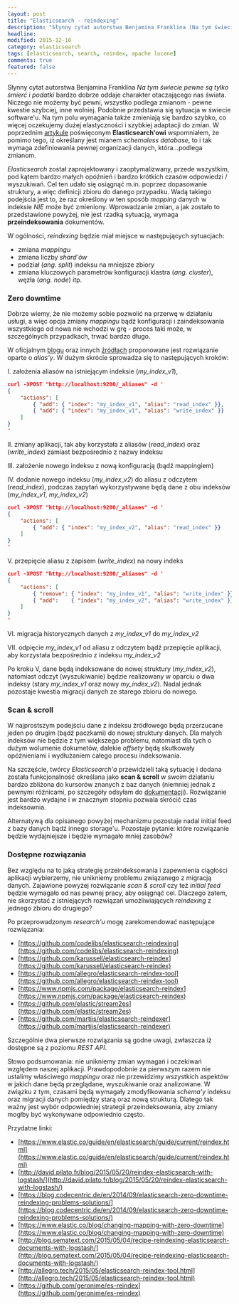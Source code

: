 ```yaml
---
layout: post
title: "Elasticsearch - reindexing"
description: "Słynny cytat autorstwa Benjamina Franklina (Na tym świecie pewne są tylko śmierć i podatki) bardzo dobrze oddaje charakter otaczającego nas świata..."
headline: 
modified: 2015-12-10
category: elasticsearch
tags: [elasticsearch, search, reindex, apache lucene]
comments: true
featured: false
---
```


Słynny cytat autorstwa Benjamina Franklina *Na tym świecie pewne są tylko śmierć i podatki* bardzo dobrze oddaje charakter otaczającego nas świata. Niczego nie możemy być pewni, wszystko podlega zmianom - pewne kwestie szybciej, inne wolniej. Podobnie przedstawia się sytuacja w świecie software'u. Na tym polu wymagania także zmieniają się bardzo szybko, co więcej oczekujemy dużej elastyczności i szybkiej adaptacji do zmian. W poprzednim [artykule](http://tswiackiewicz.github.io/inside-the-source-code/elasticsearch/elasticsearch-lets-talk-about-mapping/) poświęconym **Elasticsearch'owi** wspomniałem, że pomimo tego, iż określany jest mianem *schemaless database*, to i tak wymaga zdefiniowania pewnej organizacji danych, która...podlega zmianom.
     
*Elasticsearch* został zaprojektowany i zaoptymalizwany, przede wszystkim, pod kątem bardzo małych opóźnień i bardzo krótkich czasów odpowiedzi / wyszukiwań. Cel ten udało się osiągnąć m.in. poprzez dopasowanie struktury, a więc definicji zbioru do danego przypadku. Wadą takiego podejścia jest to, że raz określony w ten sposób *mapping* danych w indeksie *NIE* może być zmieniony. Wprowadzanie zmian, a jak zostało to przedstawione powyżej, nie jest rzadką sytuacją, wymaga **przeindeksowania** dokumentów.
      
W ogólności, *reindexing* będzie miał miejsce w następujących sytuacjach:
      
- zmiana *mappingu*
- zmiana liczby *shard'ów*
- podział (*ang. split*) indeksu na mniejsze zbiory
- zmiana kluczowych parametrów konfiguracji klastra (*ang. cluster*), węzła (*ang. node*) itp. 

### Zero downtime

Dobrze wiemy, że nie możemy sobie pozwolić na przerwę w działaniu usługi, a więc opcja zmiany *mappingu* bądź konfiguracji i zaindeksowania wszystkiego od nowa nie wchodzi w grę - proces taki może, w szczególnych przypadkach, trwać bardzo długo.

W oficjalnym [blogu](https://www.elastic.co/blog/changing-mapping-with-zero-downtime) oraz innych [źródłach](https://blog.codecentric.de/en/2014/09/elasticsearch-zero-downtime-reindexing-problems-solutions/) proponowane jest rozwiązanie oparte o *alias'y*. W dużym skrócie sprowadza się to następujących kroków:

I. założenia aliasów na istniejącym indeksie (*my_index_v1*),

``` json
curl -XPOST "http://localhost:9200/_aliases" -d '
{
    "actions": [
        { "add": { "index": "my_index_v1", "alias": "read_index" }},
        { "add": { "index": "my_index_v1", "alias": "write_index" }}
    ]
}
'
```

II. zmiany aplikacji, tak aby korzystała z aliasów (*read_index*) oraz (*write_index*) zamiast bezpośrednio z nazwy indeksu

III. założenie nowego indeksu z nową konfiguracją (bądź mappingiem)

IV. dodanie nowego indeksu (*my_index_v2*) do aliasu z odczytem (*read_index*), podczas zapytań wykorzystywane będą dane z obu indeksów (*my_index_v1*, *my_index_v2*)
    
``` json
curl -XPOST "http://localhost:9200/_aliases" -d '
{
    "actions": [
        { "add": { "index": "my_index_v2", "alias": "read_index" }}
    ]
}
'
```
    
V. przepięcie aliasu z zapisem (*write_index*) na nowy indeks    

``` json
curl -XPOST "http://localhost:9200/_aliases" -d '
{
    "actions": [
        { "remove": { "index": "my_index_v1", "alias": "write_index" }},
        { "add":    { "index": "my_index_v2", "alias": "write_index" }}
    ]
}
'
```

VI. migracja historycznych danych z *my_index_v1* do *my_index_v2*

VII. odpięcie *my_index_v1* od aliasu z odczytem bądź przepięcie aplikacji, aby korzystała bezpośrednio z indeksu *my_index_v2*

Po kroku V, dane będą indeksowane do nowej struktury (*my_index_v2*), natomiast odczyt (wyszukiwanie) będzie realizowany w oparciu o dwa indeksy (stary *my_index_v1* oraz nowy *my_index_v2*). Nadal jednak pozostaje kwestia migracji danych ze starego zbioru do nowego. 

### Scan & scroll

W najprostszym podejściu dane z indeksu źródłowego będą przerzucane jeden po drugim (bądź paczkami) do nowej struktury danych. Dla małych indeksów nie będzie z tym większego problemu, natomiast dla tych o dużym wolumenie dokumetów, dalekie *offsety* będą skutkowały opóźnieniami i wydłużaniem całego procesu indeksowania.
 
Na szczęście, twórcy *Elasticsearch'a* przewidzieli taką sytuację i dodana została funkcjonalność określana jako **scan & scroll** w swoim działaniu bardzo zbliżona do kursorów znanych z baz danych (niemniej jednak z pewnymi różnicami, po szczegóły odsyłam do [dokumentacji](https://www.elastic.co/guide/en/elasticsearch/guide/current/scan-scroll.html)). Rozwiązanie jest bardzo wydajne i w znacznym stopniu pozwala skrócić czas indeksownia. 
    
Alternatywą dla opisanego powyżej mechanizmu pozostaje nadal initial feed z bazy danych bądź innego storage'u. Pozostaje pytanie: które rozwiązanie będzie wydajniejsze i będzie wymagało mniej zasobów?    

### Dostępne rozwiązania

Bez względu na to jaką strategię przeindeksowania i zapewnienia ciągłości aplikacji wybierzemy, nie unikniemy problemu związanego z migracją danych. Zajawione powyżej rozwiązanie *scan & scroll* czy też *initial feed* będzie wymagało od nas pewnej pracy, aby osiągnąć cel. Dlaczego zatem, nie skorzystać z istniejących rozwiązań umożliwiających *reindexing* z jednego zbioru do drugiego?
 
Po przeprowadzonym *research'u* mogę zarekomendować następujące rozwiązania:
  
* [https://github.com/codelibs/elasticsearch-reindexing](https://github.com/codelibs/elasticsearch-reindexing)
* [https://github.com/karussell/elasticsearch-reindex](https://github.com/karussell/elasticsearch-reindex)
* [https://github.com/allegro/elasticsearch-reindex-tool](https://github.com/allegro/elasticsearch-reindex-tool)
* [https://www.npmjs.com/package/elasticsearch-reindex](https://www.npmjs.com/package/elasticsearch-reindex)  
* [https://github.com/elastic/stream2es](https://github.com/elastic/stream2es)
* [https://github.com/martiis/elasticsearch-reindexer](https://github.com/martiis/elasticsearch-reindexer)

Szczególnie dwa pierwsze rozwiązania są godne uwagi, zwłaszcza iż dostępne są z poziomu *REST API*.

Słowo podsumowania: nie unikniemy zmian wymagań i oczekiwań względem naszej aplikacji. Prawdopodobnie za pierwszym razem nie ustalimy właściwego *mappingu* oraz nie przewidzimy wszystkich aspektów w jakich dane będą przeglądane, wyszukiwanie oraz analizowane. W związku z tym, czasami będą wymagały zmodyfikowania *schema'y* indeksu oraz migracji danych pomiędzy starą oraz nową strukturą. Dlatego tak ważny jest wybór odpowiedniej strategii przeindeksowania, aby zmiany mogłby być wykonywane odpowiednio często. 


Przydatne linki:

* [https://www.elastic.co/guide/en/elasticsearch/guide/current/reindex.html](https://www.elastic.co/guide/en/elasticsearch/guide/current/reindex.html)
* [http://david.pilato.fr/blog/2015/05/20/reindex-elasticsearch-with-logstash/](http://david.pilato.fr/blog/2015/05/20/reindex-elasticsearch-with-logstash/)
* [https://blog.codecentric.de/en/2014/09/elasticsearch-zero-downtime-reindexing-problems-solutions/](https://blog.codecentric.de/en/2014/09/elasticsearch-zero-downtime-reindexing-problems-solutions/)
* [https://www.elastic.co/blog/changing-mapping-with-zero-downtime](https://www.elastic.co/blog/changing-mapping-with-zero-downtime)
* [http://blog.sematext.com/2015/05/04/recipe-reindexing-elasticsearch-documents-with-logstash/](http://blog.sematext.com/2015/05/04/recipe-reindexing-elasticsearch-documents-with-logstash/)
* [http://allegro.tech/2015/05/elasticsearch-reindex-tool.html](http://allegro.tech/2015/05/elasticsearch-reindex-tool.html)
* [https://github.com/geronime/es-reindex](https://github.com/geronime/es-reindex)

